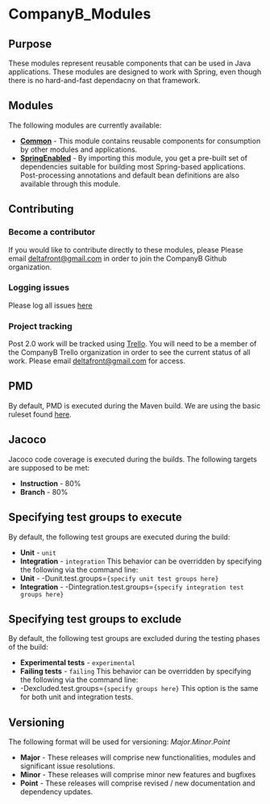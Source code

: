 # CompanyB_Modules

## Purpose
These modules represent reusable components that can be used in Java applications. These modules are designed to work with Spring, even though there is no hard-and-fast dependacny on that framework.

## Modules
The following modules are currently available:

* [**Common**](https://github.com/deltafront/CompanyB_Modules/tree/master/Common) - This module contains reusable components for consumption by other modules and applications.
* [**SpringEnabled**](https://github.com/deltafront/CompanyB_Modules/tree/master/SpringEnabled) - By importing this module, you get a pre-built set of dependencies suitable for building most Spring-based applications. Post-processing annotations and default bean definitions are also available through this module.

## Contributing
### Become a contributor
If you would like to contribute directly to these modules, please Please email [deltafront@gmail.com](mailto:deltafront@gmail.com) in order to join the CompanyB Github organization.
### Logging issues
Please log all issues [here](https://github.com/deltafront/CompanyB_Modules/issues)
### Project tracking
Post 2.0 work will be tracked using [Trello](http://trello.com). You will need to be a member of the CompanyB Trello organization in order to see the current status of all work. Please email [deltafront@gmail.com](mailto:deltafront@gmail.com) for access.

## PMD
By default, PMD is executed during the Maven build. We are using the basic ruleset found [here](http://pmd.sourceforge.net/pmd-4.3.0/rules/basic.html).

## Jacoco
Jacoco code coverage is executed during the builds. The following targets are supposed to be met:
* **Instruction** - 80%
* **Branch** - 80%

## Specifying test groups to execute
By default, the following test groups are executed during the build:
*   **Unit** - `unit`
*   **Integration** - `integration`
This behavior can be overridden by specifying the following via the command line:
*   **Unit** - -Dunit.test.groups=`{specify unit test groups here}`
*   **Integration** - -Dintegration.test.groups=`{specify integration test groups here}`

## Specifying test groups to exclude
By default, the following test groups are excluded during the testing phases of the build:
*   **Experimental tests** - `experimental`
*   **Failing tests** - `failing`
This behavior can be overridden by specifying the following via the command line:
*   -Dexcluded.test.groups=`{specify groups here}`
This option is the same for both unit and integration tests.

## Versioning
The following format will be used for versioning:
*Major*.*Minor*.*Point*
* **Major** - These releases will comprise new functionalities, modules and significant issue resolutions.
* **Minor** - These releases will comprise minor new features and bugfixes
* **Point** - These releases will comprise revised / new documentation and dependency updates.
